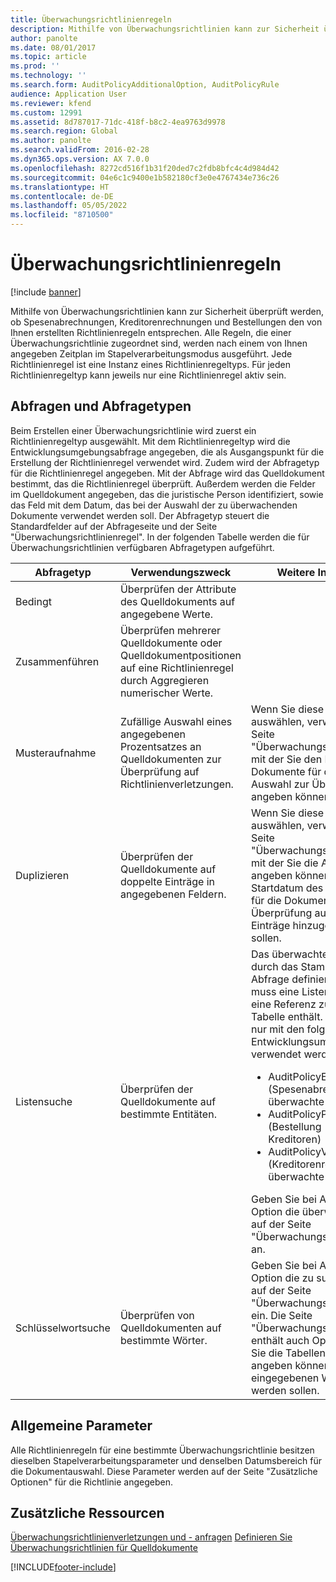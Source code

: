 ```yaml
---
title: Überwachungsrichtlinienregeln
description: Mithilfe von Überwachungsrichtlinien kann zur Sicherheit überprüft werden, ob Spesenabrechnungen, Kreditorenrechnungen und Bestellungen den von Ihnen erstellten Richtlinienregeln entsprechen. Alle Regeln, die einer Überwachungsrichtlinie zugeordnet sind, werden nach einem von Ihnen angegeben Zeitplan im Stapelverarbeitungsmodus ausgeführt.  Jede Richtlinienregel ist eine Instanz eines Richtlinienregeltyps. Für jeden Richtlinienregeltyp kann jeweils nur eine Richtlinienregel aktiv sein.
author: panolte
ms.date: 08/01/2017
ms.topic: article
ms.prod: ''
ms.technology: ''
ms.search.form: AuditPolicyAdditionalOption, AuditPolicyRule
audience: Application User
ms.reviewer: kfend
ms.custom: 12991
ms.assetid: 8d787017-71dc-418f-b8c2-4ea9763d9978
ms.search.region: Global
ms.author: panolte
ms.search.validFrom: 2016-02-28
ms.dyn365.ops.version: AX 7.0.0
ms.openlocfilehash: 8272cd516f1b31f20ded7c2fdb8bfc4c4d984d42
ms.sourcegitcommit: 04e6c1c9400e1b582180cf3e0e4767434e736c26
ms.translationtype: HT
ms.contentlocale: de-DE
ms.lasthandoff: 05/05/2022
ms.locfileid: "8710500"
---
```

# <a name="audit-policy-rules"></a>Überwachungsrichtlinienregeln

[!include [banner](../includes/banner.md)]

Mithilfe von Überwachungsrichtlinien kann zur Sicherheit überprüft werden, ob Spesenabrechnungen, Kreditorenrechnungen und Bestellungen den von Ihnen erstellten Richtlinienregeln entsprechen. Alle Regeln, die einer Überwachungsrichtlinie zugeordnet sind, werden nach einem von Ihnen angegeben Zeitplan im Stapelverarbeitungsmodus ausgeführt.  Jede Richtlinienregel ist eine Instanz eines Richtlinienregeltyps. Für jeden Richtlinienregeltyp kann jeweils nur eine Richtlinienregel aktiv sein. 

## <a name="queries-and-query-types"></a>Abfragen und Abfragetypen

Beim Erstellen einer Überwachungsrichtlinie wird zuerst ein Richtlinienregeltyp ausgewählt. Mit dem Richtlinienregeltyp wird die Entwicklungsumgebungsabfrage angegeben, die als Ausgangspunkt für die Erstellung der Richtlinienregel verwendet wird. Zudem wird der Abfragetyp für die Richtlinienregel angegeben. Mit der Abfrage wird das Quelldokument bestimmt, das die Richtlinienregel überprüft. Außerdem werden die Felder im Quelldokument angegeben, das die juristische Person identifiziert, sowie das Feld mit dem Datum, das bei der Auswahl der zu überwachenden Dokumente verwendet werden soll. Der Abfragetyp steuert die Standardfelder auf der Abfrageseite und der Seite "Überwachungsrichtlinienregel". In der folgenden Tabelle werden die für Überwachungsrichtlinien verfügbaren Abfragetypen aufgeführt.

<table>
<colgroup>
<col width="33%" />
<col width="33%" />
<col width="33%" />
</colgroup>
<thead>
<tr class="header">
<th>Abfragetyp</th>
<th>Verwendungszweck</th>
<th>Weitere Informationen</th>
</tr>
</thead>
<tbody>
<tr class="odd">
<td>Bedingt</td>
<td>Überprüfen der Attribute des Quelldokuments auf angegebene Werte.</td>
<td></td>
</tr>
<tr class="even">
<td>Zusammenführen</td>
<td>Überprüfen mehrerer Quelldokumente oder Quelldokumentpositionen auf eine Richtlinienregel durch Aggregieren numerischer Werte.</td>
<td></td>
</tr>
<tr class="odd">
<td>Musteraufnahme</td>
<td>Zufällige Auswahl eines angegebenen Prozentsatzes an Quelldokumenten zur Überprüfung auf Richtlinienverletzungen.</td>
<td>Wenn Sie diese Option auswählen, verwenden Sie die Seite "Überwachungsrichtlinienregel", mit der Sie den Prozentsatz der Dokumente für die zufällige Auswahl zur Überwachung angeben können.</td>
</tr>
<tr class="even">
<td>Duplizieren</td>
<td>Überprüfen der Quelldokumente auf doppelte Einträge in angegebenen Feldern.</td>
<td>Wenn Sie diese Option auswählen, verwenden Sie die Seite "Überwachungsrichtlinienregel", mit der Sie die Anzahl der Tage angeben können, die dem Startdatum des Datumsbereichs für die Dokumentauswahl bei der Überprüfung auf doppelte Einträge hinzugefügt werden sollen.</td>
</tr>
<tr class="odd">
<td>Listensuche</td>
<td>Überprüfen der Quelldokumente auf bestimmte Entitäten.</td>
<td>Das überwachte Dokument wird durch das Stammdokument der Abfrage definiert. Die Abfrage muss eine Listenabfrage sein, die eine Referenz zur dirpartytable-Tabelle enthält. Diese Option kann nur mit den folgenden Entwicklungsumgebungsabfragen verwendet werden:
<ul>
<li><span class="ui">AuditPolicyExpenseList</span> (Spesenabrechnung - überwachte Mitarbeiter)</li>
<li><span class="ui">AuditPolicyPurchList</span> (Bestellung - überwachte Kreditoren)</li>
<li><span class="ui">AuditPolicyVendInvoiceList</span> (Kreditorenrechnung - überwachte Kreditoren)</li>
</ul>
Geben Sie bei Auswahl dieser Option die überwachten Entitäten auf der Seite "Überwachungsrichtlinienregel" an.</td>
</tr>
<tr class="even">
<td>Schlüsselwortsuche</td>
<td>Überprüfen von Quelldokumenten auf bestimmte Wörter.</td>
<td>Geben Sie bei Auswahl dieser Option die zu suchenden Wörter auf der Seite "Überwachungsrichtlinienregel" ein. Die Seite "Überwachungsrichtlinienregel" enthält auch Optionen, mit denen Sie die Tabellen und Felder angeben können, die auf die eingegebenen Wörter überprüft werden sollen.</td>
</tr>
</tbody>
</table>

## <a name="common-parameters"></a>Allgemeine Parameter
Alle Richtlinienregeln für eine bestimmte Überwachungsrichtlinie besitzen dieselben Stapelverarbeitungsparameter und denselben Datumsbereich für die Dokumentauswahl. Diese Parameter werden auf der Seite "Zusätzliche Optionen" für die Richtlinie angegeben.



## <a name="additional-resources"></a>Zusätzliche Ressourcen

[Überwachungsrichtlinienverletzungen und - anfragen](audit-policy-violations-cases.md)
[Definieren Sie Überwachungsrichtlinien für Quelldokumente](tasks/define-audit-policies-source-documents.md)




[!INCLUDE[footer-include](../../includes/footer-banner.md)]
